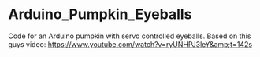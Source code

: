 # Arduino_Pumpkin_Eyeballs
Code for an Arduino pumpkin with servo controlled eyeballs. Based on this guys video:  https://www.youtube.com/watch?v=ryUNHPJ3leY&amp;t=142s
